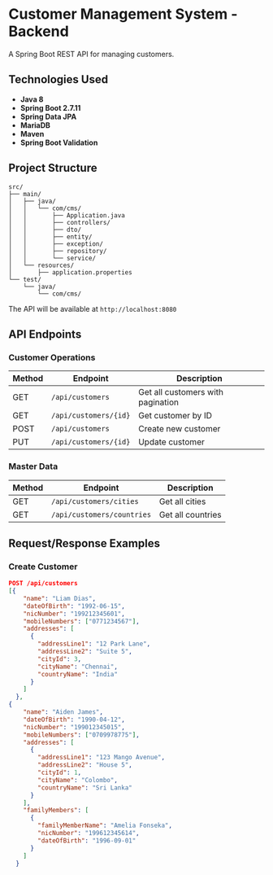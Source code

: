 # Customer Management System - Backend

A Spring Boot REST API for managing customers.

## Technologies Used

- **Java 8**
- **Spring Boot 2.7.11**
- **Spring Data JPA**
- **MariaDB**
- **Maven**
- **Spring Boot Validation**

## Project Structure

```
src/
├── main/
│   ├── java/
│   │   └── com/cms/
│   │       ├── Application.java
│   │       ├── controllers/
│   │       ├── dto/
│   │       ├── entity/
│   │       ├── exception/
│   │       ├── repository/
│   │       └── service/
│   └── resources/
│       ├── application.properties
└── test/
    └── java/
        └── com/cms/
```
The API will be available at `http://localhost:8080`

## API Endpoints

### Customer Operations
| Method | Endpoint | Description |
|--------|----------|-------------|
| GET | `/api/customers` | Get all customers with pagination |
| GET | `/api/customers/{id}` | Get customer by ID |
| POST | `/api/customers` | Create new customer |
| PUT | `/api/customers/{id}` | Update customer |

### Master Data
| Method | Endpoint | Description |
|--------|----------|-------------|
| GET | `/api/customers/cities` | Get all cities |
| GET | `/api/customers/countries` | Get all countries |

## Request/Response Examples

### Create Customer
```json
POST /api/customers
[{
    "name": "Liam Dias",
    "dateOfBirth": "1992-06-15",
    "nicNumber": "199212345601",
    "mobileNumbers": ["0771234567"],
    "addresses": [
      {
        "addressLine1": "12 Park Lane",
        "addressLine2": "Suite 5",
        "cityId": 3,
        "cityName": "Chennai",
        "countryName": "India"
      }
    ]
  },
{
    "name": "Aiden James",
    "dateOfBirth": "1990-04-12",
    "nicNumber": "199012345015",
    "mobileNumbers": ["0709978775"],
    "addresses": [
      {
        "addressLine1": "123 Mango Avenue",
        "addressLine2": "House 5",
        "cityId": 1,
        "cityName": "Colombo",
        "countryName": "Sri Lanka"
      }
    ],
    "familyMembers": [
      {
        "familyMemberName": "Amelia Fonseka",
        "nicNumber": "199612345614",
        "dateOfBirth": "1996-09-01"
      }
    ]
  }

```



